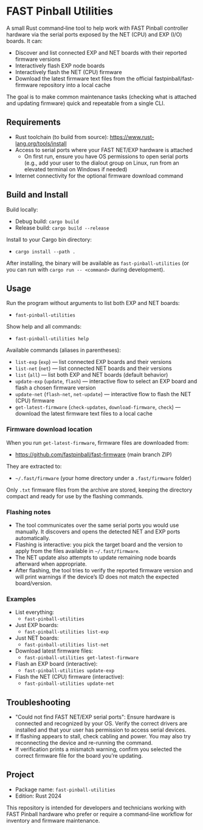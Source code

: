 # FAST Pinball Utilities

A small Rust command‑line tool to help work with FAST Pinball controller hardware via the serial ports exposed by the NET (CPU) and EXP (I/O) boards. It can:

- Discover and list connected EXP and NET boards with their reported firmware versions
- Interactively flash EXP node boards
- Interactively flash the NET (CPU) firmware
- Download the latest firmware text files from the official fastpinball/fast-firmware repository into a local cache

The goal is to make common maintenance tasks (checking what is attached and updating firmware) quick and repeatable from a single CLI.

## Requirements

- Rust toolchain (to build from source): https://www.rust-lang.org/tools/install
- Access to serial ports where your FAST NET/EXP hardware is attached
  - On first run, ensure you have OS permissions to open serial ports (e.g., add your user to the dialout group on Linux, run from an elevated terminal on Windows if needed)
- Internet connectivity for the optional firmware download command

## Build and Install

Build locally:

- Debug build: `cargo build`
- Release build: `cargo build --release`

Install to your Cargo bin directory:

- `cargo install --path .`

After installing, the binary will be available as `fast-pinball-utilities` (or you can run with `cargo run -- <command>` during development).

## Usage

Run the program without arguments to list both EXP and NET boards:

- `fast-pinball-utilities`

Show help and all commands:

- `fast-pinball-utilities help`

Available commands (aliases in parentheses):

- `list-exp` (`exp`) — list connected EXP boards and their versions
- `list-net` (`net`) — list connected NET boards and their versions
- `list` (`all`) — list both EXP and NET boards (default behavior)
- `update-exp` (`update`, `flash`) — interactive flow to select an EXP board and flash a chosen firmware version
- `update-net` (`flash-net`, `net-update`) — interactive flow to flash the NET (CPU) firmware
- `get-latest-firmware` (`check-updates`, `download-firmware`, `check`) — download the latest firmware text files to a local cache

### Firmware download location

When you run `get-latest-firmware`, firmware files are downloaded from:

- https://github.com/fastpinball/fast-firmware (main branch ZIP)

They are extracted to:

- `~/.fast/firmware` (your home directory under a `.fast/firmware` folder)

Only `.txt` firmware files from the archive are stored, keeping the directory compact and ready for use by the flashing commands.

### Flashing notes

- The tool communicates over the same serial ports you would use manually. It discovers and opens the detected NET and EXP ports automatically.
- Flashing is interactive: you pick the target board and the version to apply from the files available in `~/.fast/firmware`.
- The NET update also attempts to update remaining node boards afterward when appropriate.
- After flashing, the tool tries to verify the reported firmware version and will print warnings if the device’s ID does not match the expected board/version.

### Examples

- List everything:
  - `fast-pinball-utilities`
- Just EXP boards:
  - `fast-pinball-utilities list-exp`
- Just NET boards:
  - `fast-pinball-utilities list-net`
- Download latest firmware files:
  - `fast-pinball-utilities get-latest-firmware`
- Flash an EXP board (interactive):
  - `fast-pinball-utilities update-exp`
- Flash the NET (CPU) firmware (interactive):
  - `fast-pinball-utilities update-net`

## Troubleshooting

- "Could not find FAST NET/EXP serial ports": Ensure hardware is connected and recognized by your OS. Verify the correct drivers are installed and that your user has permission to access serial devices.
- If flashing appears to stall, check cabling and power. You may also try reconnecting the device and re-running the command.
- If verification prints a mismatch warning, confirm you selected the correct firmware file for the board you’re updating.

## Project

- Package name: `fast-pinball-utilities`
- Edition: Rust 2024

This repository is intended for developers and technicians working with FAST Pinball hardware who prefer or require a command‑line workflow for inventory and firmware maintenance.
